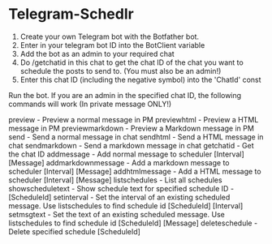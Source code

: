 # Telegram-Schedlr
1. Create your own Telegram bot with the Botfather bot.
2. Enter in your telegram bot ID into the BotClient variable
3. Add the bot as an admin to your required chat
4. Do /getchatid in this chat to get the chat ID of the chat you want to schedule the posts to send to. (You must also be an admin!)
5. Enter this chat ID (including the negative symbol) into the 'ChatId' const

Run the bot. If you are an admin in the specified chat ID, the following commands will work (In private message ONLY!)

preview - Preview a normal message in PM
previewhtml - Preview a HTML message in PM
previewmarkdown - Preview a Markdown message in PM
send - Send a normal message in chat
sendhtml - Send a HTML message in chat
sendmarkdown - Send a markdown message in chat
getchatid - Get the chat ID
addmessage - Add normal message to scheduler [Interval] [Message]
addmarkdownmessage - Add a markdown message to scheduler [Interval] [Message]
addhtmlmessage - Add a HTML message to scheduler [Interval] [Message]
listschedules - List all schedules
showscheduletext - Show schedule text for specified schedule ID - [ScheduleId]
setinterval - Set the interval of an existing scheduled message. Use listschedules to find schedule id [ScheduleId] [Interval]
setmsgtext - Set the text of an existing scheduled message. Use listschedules to find schedule id [ScheduleId] [Message]
deleteschedule - Delete specified schedule [ScheduleId]

